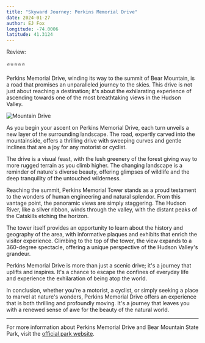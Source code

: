 ```yaml
---
title: "Skyward Journey: Perkins Memorial Drive"
date: 2024-01-27
author: EJ Fox
longitude: -74.0006
latitude: 41.3124
---
```


Review:

⭐️⭐️⭐️⭐️⭐️

Perkins Memorial Drive, winding its way to the summit of Bear Mountain, is a road that promises an unparalleled journey to the skies. This drive is not just about reaching a destination; it's about the exhilarating experience of ascending towards one of the most breathtaking views in the Hudson Valley.

<!--more-->

![Mountain Drive](https://source.unsplash.com/800x600/?mountain,road)

As you begin your ascent on Perkins Memorial Drive, each turn unveils a new layer of the surrounding landscape. The road, expertly carved into the mountainside, offers a thrilling drive with sweeping curves and gentle inclines that are a joy for any motorist or cyclist.

The drive is a visual feast, with the lush greenery of the forest giving way to more rugged terrain as you climb higher. The changing landscape is a reminder of nature's diverse beauty, offering glimpses of wildlife and the deep tranquility of the untouched wilderness.

Reaching the summit, Perkins Memorial Tower stands as a proud testament to the wonders of human engineering and natural splendor. From this vantage point, the panoramic views are simply staggering. The Hudson River, like a silver ribbon, winds through the valley, with the distant peaks of the Catskills etching the horizon.

The tower itself provides an opportunity to learn about the history and geography of the area, with informative plaques and exhibits that enrich the visitor experience. Climbing to the top of the tower, the view expands to a 360-degree spectacle, offering a unique perspective of the Hudson Valley's grandeur.

Perkins Memorial Drive is more than just a scenic drive; it's a journey that uplifts and inspires. It's a chance to escape the confines of everyday life and experience the exhilaration of being atop the world.

In conclusion, whether you're a motorist, a cyclist, or simply seeking a place to marvel at nature's wonders, Perkins Memorial Drive offers an experience that is both thrilling and profoundly moving. It's a journey that leaves you with a renewed sense of awe for the beauty of the natural world.

---

For more information about Perkins Memorial Drive and Bear Mountain State Park, visit the [official park website](https://parks.ny.gov/parks/bearmountain).
